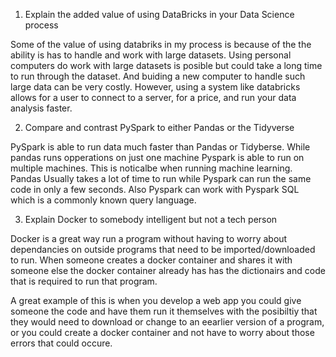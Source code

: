 1. Explain the added value of using DataBricks in your Data Science process

Some of the value of using databriks in my process is because of the the ability is has to handle and work with large datasets. Using personal computers do work with large datasets is posible but could take a long time to run through the dataset. And buiding a new computer to handle such large data can be very costly. However, using a system like databricks allows for a user to connect to a server, for a price, and run your data analysis faster.

2. Compare and contrast PySpark to either Pandas or the Tidyverse

PySpark is able to run data much faster than Pandas or Tidyberse. While pandas runs opperations on just one machine Pyspark is able to run on multiple machines. This is noticalbe when running machine learning. Pandas Usually takes a lot of time to run while Pyspark can run the same code in only a few seconds. Also Pyspark can work with Pyspark SQL which is a commonly known query language. 

3. Explain Docker to somebody intelligent but not a tech person

Docker is a great way run a program without having to worry about dependancies on outside programs that need to be imported/downloaded to run. When someone creates a docker container and shares it with someone else the docker container already has has the dictionairs and code that is required to run that program.

A great example of this is when you develop a web app you could give someone the code and have them run it themselves with the posibiltiy that they would need to download or change to an eearlier version of a program, or you could create a docker container and not have to worry about those errors that could occure. 